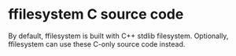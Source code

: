 # ffilesystem C source code

By default, ffilesystem is built with C++ stdlib filesystem.
Optionally, ffilesystem can use these C-only source code instead.
